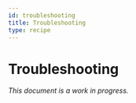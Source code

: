 ```yaml
---
id: troubleshooting
title: Troubleshooting
type: recipe
---
```


# Troubleshooting

_This document is a work in progress._
